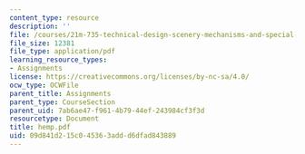 ```yaml
---
content_type: resource
description: ''
file: /courses/21m-735-technical-design-scenery-mechanisms-and-special-effects-spring-2004/09d841d215c045363addd6dfad843889_hemp.pdf
file_size: 12381
file_type: application/pdf
learning_resource_types:
- Assignments
license: https://creativecommons.org/licenses/by-nc-sa/4.0/
ocw_type: OCWFile
parent_title: Assignments
parent_type: CourseSection
parent_uid: 7ab6ae47-f961-4b79-44ef-243984cf3f3d
resourcetype: Document
title: hemp.pdf
uid: 09d841d2-15c0-4536-3add-d6dfad843889
---
```

